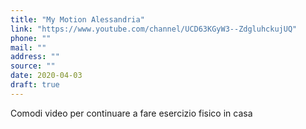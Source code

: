 ```yaml
---
title: "My Motion Alessandria"
link: "https://www.youtube.com/channel/UCD63KGyW3--ZdgluhckujUQ"
phone: ""
mail: ""
address: ""
source: ""
date: 2020-04-03
draft: true
---
```


Comodi video per continuare a fare esercizio fisico in casa

